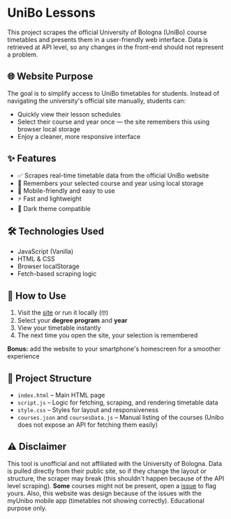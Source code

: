 # UniBo Lessons

This project scrapes the official University of Bologna (UniBo) course timetables and presents them in a user-friendly web interface. Data is retrieved at API level, so any changes in the front-end should not represent a problem.

## 🌐 Website Purpose

The goal is to simplify access to UniBo timetables for students. Instead of navigating the university's official site manually, students can:

- Quickly view their lesson schedules
- Select their course and year once — the site remembers this using browser local storage
- Enjoy a cleaner, more responsive interface

## ✨ Features

- ✅ Scrapes real-time timetable data from the official UniBo website
- 💾 Remembers your selected course and year using local storage
- 📱 Mobile-friendly and easy to use
- ⚡ Fast and lightweight
- 🌙 Dark theme compatible

## 🛠️ Technologies Used

- JavaScript (Vanilla)
- HTML & CSS
- Browser localStorage
- Fetch-based scraping logic

## 🚀 How to Use

1. Visit the [site](d3stan.github.io/unibo-lessons/) or run it locally (🤓)
2. Select your **degree program** and **year**
3. View your timetable instantly
4. The next time you open the site, your selection is remembered

**Bonus:** add the website to your smartphone's homescreen for a smoother experience

## 📁 Project Structure

- `index.html` – Main HTML page
- `script.js` – Logic for fetching, scraping, and rendering timetable data
- `style.css` – Styles for layout and responsiveness
- `courses.json` and `coursesData.js` – Manual listing of the courses (Unibo does not expose an API for fetching them easily)

## ⚠️ Disclaimer

This tool is unofficial and not affiliated with the University of Bologna. Data is pulled directly from their public site, so if they change the layout or structure, the scraper may break (this shouldn't happen because of the API level scraping).
**Some** courses might not be present, open a [issue](https://github.com/D3stan/unibo-lessons/issues) to flag yours. Also, this website was design because of the issues with the myUnibo mobile app (timetables not showing correctly). Educational purpose only.
